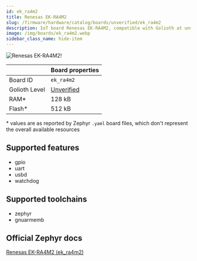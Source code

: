 ```yaml
---
id: ek_ra4m2
title: Renesas EK-RA4M2
slug: /firmware/hardware/catalog/boards/unverified/ek_ra4m2
description: IoT board Renesas EK-RA4M2, compatible with Golioth at unverified level.
image: /img/boards/ek_ra4m2.webp
sidebar_class_name: hide-item
---
```


[//]: # (This is an auto-generated file, do not edit! Changes to it will be lost upon re-generation)

![Renesas EK-RA4M2!](/img/boards/ek_ra4m2.webp "Renesas EK-RA4M2")

|                | Board properties     |
| -------------  | -------------------- |
| Board ID       | `ek_ra4m2` |
| Golioth Level  | [Unverified](/firmware/hardware#unverified-boards) |
| RAM*           | 128 kB |
| Flash*         | 512 kB |

\* values are as reported by Zephyr `.yaml` board files, which don't represent the overall available resources



## Supported features

* gpio
* uart
* usbd
* watchdog

## Supported toolchains

* zephyr
* gnuarmemb

## Official Zephyr docs

[Renesas EK-RA4M2 (ek_ra4m2)](https://docs.zephyrproject.org/latest/boards/renesas/ek_ra4m2/doc/index.html)
